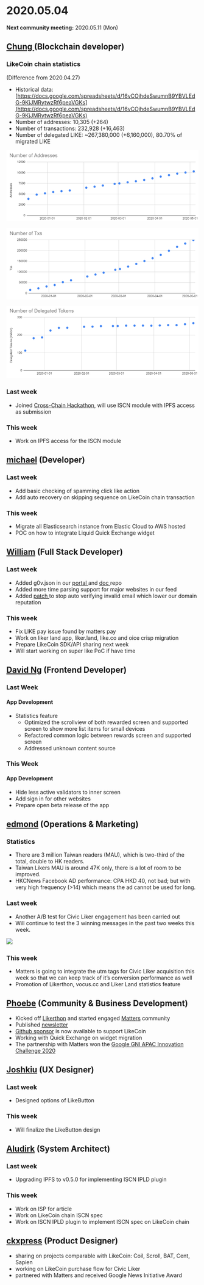 # 2020.05.04

**Next community meeting:** 2020.05.11 (Mon)

## [Chung ](https://like.co/chungwu)(Blockchain developer)

### LikeCoin chain statistics

(Difference from 2020.04.27)

* Historical data: [https://docs.google.com/spreadsheets/d/16vCOjhdeSwumnB9YBVLEdG-9KjJMRytwzRf6peaVGKs](https://docs.google.com/spreadsheets/d/16vCOjhdeSwumnB9YBVLEdG-9KjJMRytwzRf6peaVGKs)
* Number of addresses: 10,305 (+264)
* Number of transactions: 232,928 (+16,463)
* Number of delegated LIKE: \~267,380,000 (+6,160,000), 80.70% of migrated LIKE

![](<../../../.gitbook/assets/image (6).png>)

![](<../../../.gitbook/assets/image (35).png>)

![](<../../../.gitbook/assets/image (12) (1).png>)

### Last week

* Joined [Cross-Chain Hackathon](https://gitcoin.co/hackathon/cross-chain), will use ISCN module with IPFS access as submission

### This week

* Work on IPFS access for the ISCN module

## [michael](httsp://like.co/michaelcheung) (Developer)

### Last week

* Add basic checking of spamming click like action
* Add auto recovery on skipping sequence on LikeCoin chain transaction

### This week

* Migrate all Elasticsearch instance from Elastic Cloud to AWS hosted
* POC on how to integrate Liquid Quick Exchange widget

## [William](https://like.co/williamchong007) (Full Stack Developer)

### Last week

* Added g0v.json in our [portal ](https://github.com/likecoin/likecoin/blob/master/g0v.json)and [doc ](https://github.com/likecoin/dao/blob/master/g0v.json)repo
* Added more time parsing support for major websites in our feed
* Added [patch ](https://github.com/likecoin/likecoin-api-public/pull/145)to stop auto verifying invalid email which lower our domain reputation

### This week

* Fix LIKE pay issue found by matters pay
* Work on liker land app, liker.land, like.co and oice crisp migration
* Prepare LikeCoin SDK/API sharing next week
* Will start working on super like PoC if have time

## [David Ng](https://github.com/nwingt) (Frontend Developer)

### Last Week

#### App Development

* Statistics feature
  * Optimized the scrollview of both rewarded screen and supported screen to show more list items for small devices
  * Refactored common logic between rewards screen and supported screen
  * Addressed unknown content source

### This Week

#### App Development

* Hide less active validators to inner screen
* Add sign in for other websites
* Prepare open beta release of the app

## [**edmond**](https://like.co/edmondyu) **(Operations & Marketing)**

### **Statistics**

* There are 3 million Taiwan readers (MAU), which is two-third of the total, double to HK readers.
* Taiwan Likers MAU is around 47K only, there is a lot of room to be improved.
* HKCNews Facebook AD performance: CPA HKD 40, not bad; but with very high frequency (>14) which means the ad cannot be used for long. &#x20;

### Last week

* Another A/B test for Civic Liker engagement has been carried out
* Will continue to test the 3 winning messages in the past two weeks this week.

![](https://lh6.googleusercontent.com/c\_5C4tzXkuOgDo7PGPQxKo4N6tB\_0pWHxh3gSq0fB0590P\_nxlE6s9Mk4o0PTNeAPG82vgHJGSaIpjbGo7KfQroEiBwqTFjPCuOfG5k5oDbvnn7PpqC7Oi8HmpKnHHRo1FSYCdvFG1c)

### This week

* Matters is going to integrate the utm tags for Civic Liker acquisition this week so that we can keep track of it’s conversion performance as well
* Promotion of Likerthon, vocus.cc and Liker Land statistics feature



## [Phoebe](https://like.co/phoebe\_fb) (Community & Business Development) <a href="#fbf6" id="fbf6"></a>

* Kicked off [Likerthon](https://github.com/likecoin/likerthon) and started engaged [Matters](https://matters.news/@likecoin/%E8%AE%9A%E5%AE%A2%E6%9D%BE-likerthon-2020-like-coin-%E7%8B%82%E6%83%B3%E6%9B%B2%E5%BE%8C%E7%BA%8C-bafyreiemfrqhcn6cy3gny6ov6rv2lxiccr7cuh2keeyrx5qtja62p545tm) community  &#x20;
* Published [newsletter](https://likecoin.substack.com/p/unleash-your-potential-the-first)
* [Github sponsor](https://github.com/sponsors/likecoin) is now available to support LikeCoin
* Working with Quick Exchange on widget migration&#x20;
* The partnership with Matters won the [Google GNI APAC Innovation Challenge 2020](https://www.blog.google/around-the-globe/google-asia/gni-innovation-challenge-apac/)

## [Joshkiu](https://like.co/joshkiu) (UX Designer)

### Last week

* Designed options of LikeButton

### This week

* Will finalize the LikeButton design

## [Aludirk](https://like.co/aludirk) (System Architect) <a href="#fbf6" id="fbf6"></a>

### Last week

* Upgrading IPFS to v0.5.0 for implementing ISCN IPLD plugin

### This week

* Work on ISP for article
* Work on LikeCoin chain ISCN spec
* Work on ISCN IPLD plugin to implement ISCN spec on LikeCoin chain

## [ckxpress](https://like.co/ckxpress) (Product Designer) <a href="#fbf6" id="fbf6"></a>

* sharing on projects comparable with LikeCoin: Coil, Scroll, BAT, Cent, Sapien
* working on LikeCoin purchase flow for Civic Liker
* partnered with Matters and received Google News Initiative Award
